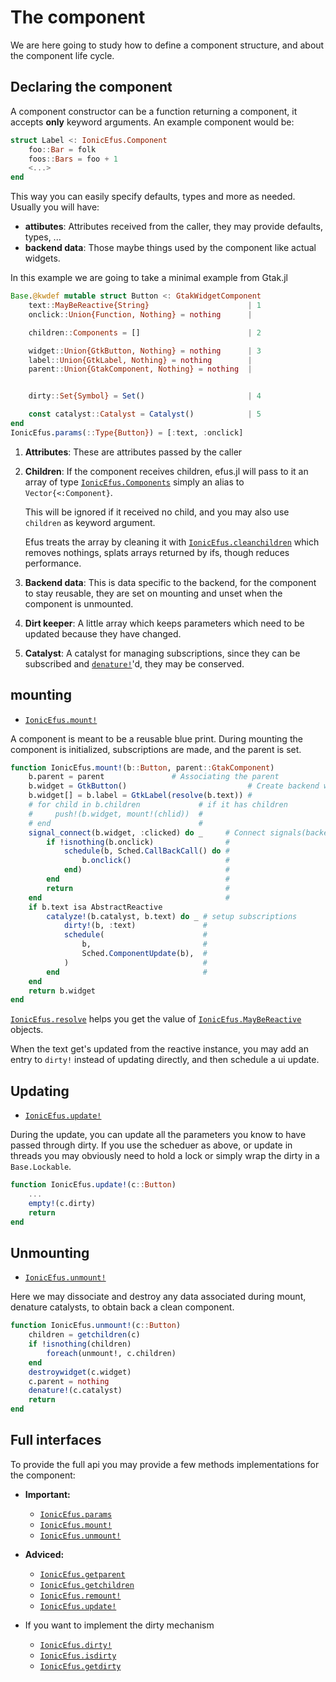 # The component

We are here going to study how to define
a component structure, and about
the component life cycle.

## Declaring the component

A component constructor can be a
function returning a component, it accepts
**only** keyword arguments. An example
component would be:

```julia
struct Label <: IonicEfus.Component
    foo::Bar = folk
    foos::Bars = foo + 1
    <...>
end
```
This way you can easily specify defaults,
types and more as needed.
Usually you will have:

- **attibutes**: Attributes received from the
  caller, they may provide defaults, types, ...
- **backend data**: Those maybe things used
  by the component like actual widgets.

In this example we are going to take
a minimal example from Gtak.jl

```julia
Base.@kwdef mutable struct Button <: GtakWidgetComponent
    text::MayBeReactive{String}                      | 1
    onclick::Union{Function, Nothing} = nothing      |

    children::Components = []                        | 2

    widget::Union{GtkButton, Nothing} = nothing      | 3
    label::Union{GtkLabel, Nothing} = nothing        |
    parent::Union{GtakComponent, Nothing} = nothing  |


    dirty::Set{Symbol} = Set()                       | 4

    const catalyst::Catalyst = Catalyst()            | 5
end
IonicEfus.params(::Type{Button}) = [:text, :onclick]

```

1. **Attributes**:
   These are attributes passed by the caller
2. **Children**:
   If the component receives children, efus.jl will
   pass to it an array of type [`IonicEfus.Components`](@ref)
   simply an alias to `Vector{<:Component}`.

   This will be ignored if it received no child,
   and you may also use `children` as keyword argument.

   Efus treats the array
   by cleaning it with [`IonicEfus.cleanchildren`](@ref)
   which removes nothings, splats arrays returned by ifs,
   though reduces performance.
3. **Backend data**:
   This is data specific to the backend, for the component
   to stay reusable, they are set on mounting and unset
   when the component is unmounted.
4. **Dirt keeper**:
   A little array which keeps parameters which need
   to be updated because they have changed.

5. **Catalyst**:
   A catalyst for managing subscriptions, since
   they can be subscribed and [`denature!`](@ref)'d,
   they may be conserved.



## mounting

- [`IonicEfus.mount!`](@ref)

A component is meant to be a reusable blue print.
During mounting the component is initialized,
subscriptions are made, and the parent is set.

```julia
function IonicEfus.mount!(b::Button, parent::GtakComponent)
    b.parent = parent               # Associating the parent
    b.widget = GtkButton()                           # Create backend widgets
    b.widget[] = b.label = GtkLabel(resolve(b.text)) #
    # for child in b.children             # if it has children
    #     push!(b.widget, mount!(chlid))  #
    # end                                 #
    signal_connect(b.widget, :clicked) do _     # Connect signals(backend specific)
        if !isnothing(b.onclick)                #
            schedule(b, Sched.CallBackCall() do #
                b.onclick()                     #
            end)                                #
        end                                     #
        return                                  #
    end                                         #
    if b.text isa AbstractReactive
        catalyze!(b.catalyst, b.text) do _ # setup subscriptions
            dirty!(b, :text)               #
            schedule(                      #
                b,                         #
                Sched.ComponentUpdate(b),  #
            )                              #
        end                                #
    end
    return b.widget
end
```

[`IonicEfus.resolve`](@ref) helps you get the value of
[`IonicEfus.MayBeReactive`](@ref) objects.

When the text get's updated from the reactive instance,
you may add an entry to `dirty!` instead of updating
directly, and then schedule a ui update.

## Updating

- [`IonicEfus.update!`](@ref)

During the update, you can update all the
parameters you know to have passed through dirty.
If you use the scheduer as above, or update
in threads you may obviously need to hold a lock
or simply wrap the dirty in a `Base.Lockable`.

```julia
function IonicEfus.update!(c::Button)
    ...
    empty!(c.dirty)
    return
end
```

## Unmounting

- [`IonicEfus.unmount!`](@ref)

Here we may dissociate and destroy any data
associated during mount, denature catalysts,
to obtain back a clean component.

```julia
function IonicEfus.unmount!(c::Button)
    children = getchildren(c)
    if !isnothing(children)
        foreach(unmount!, c.children)
    end
    destroywidget(c.widget)
    c.parent = nothing
    denature!(c.catalyst)
    return
end
```

## Full interfaces

To provide the full api you may provide a few methods
implementations for the component:

- **Important:**

  - [`IonicEfus.params`](@ref)
  - [`IonicEfus.mount!`](@ref)
  - [`IonicEfus.unmount!`](@ref)

- **Adviced:**

  - [`IonicEfus.getparent`](@ref)
  - [`IonicEfus.getchildren`](@ref)
  - [`IonicEfus.remount!`](@ref)
  - [`IonicEfus.update!`](@ref)

- If you want to implement the dirty mechanism

  - [`IonicEfus.dirty!`](@ref)
  - [`IonicEfus.isdirty`](@ref)
  - [`IonicEfus.getdirty`](@ref)


